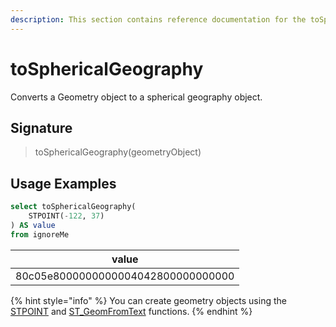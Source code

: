 ```yaml
---
description: This section contains reference documentation for the toSphericalGeography function.
---
```


# toSphericalGeography

Converts a Geometry object to a spherical geography object.

## Signature

> toSphericalGeography(geometryObject)

## Usage Examples

```sql
select toSphericalGeography(
    STPOINT(-122, 37)
) AS value
from ignoreMe 
```

| value   | 
| ------------- |
| 80c05e8000000000004042800000000000 |

{% hint style="info" %}
You can create geometry objects using the [STPOINT](stpoint.md) and [ST_GeomFromText](stgeomfromtext.md) functions.
{% endhint %}